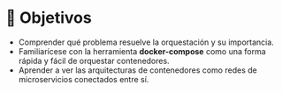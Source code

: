 # 📜 Objetivos

- Comprender qué problema resuelve la orquestación y su importancia.
- Familiarícese con la herramienta **docker-compose** como una forma rápida y fácil de orquestar contenedores.
- Aprender a ver las arquitecturas de contenedores como redes de microservicios conectados entre sí.
